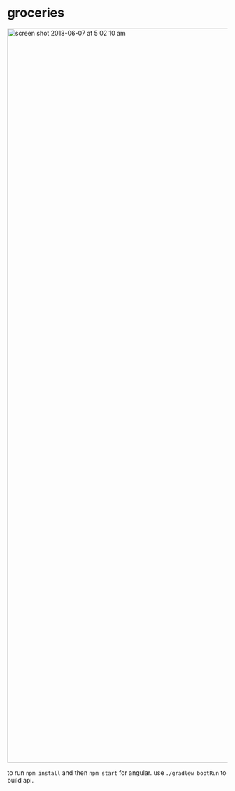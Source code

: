 # groceries

<img width="1680" alt="screen shot 2018-06-07 at 5 02 10 am" src="https://user-images.githubusercontent.com/18712573/41093119-15ac28b6-6a10-11e8-9052-b5d78ee15be8.png">


to run ```npm install``` and then ```npm start``` for angular.
use ```./gradlew bootRun``` to build api.
